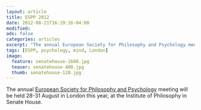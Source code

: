 ```yaml
---
layout: article
title: ESPP 2012
date: 2012-08-21T16:19:16-04:00
modified:
ads: false
categories: articles
excerpt: "The annual European Society for Philosophy and Psychology meeting will be held in London this year."
tags: [ESPP, psychology, mind, London]
image:
  feature: senatehouse-1600.jpg
  teaser: senatehouse-400.jpg
  thumb: senatehouse-120.jpg
---
```


The annual [European Society for Philosophy and Psychology](http://www.eurospp.org/) meeting will be held 28-31 August in London this year, at the Institute of Philosophy in Senate House.



